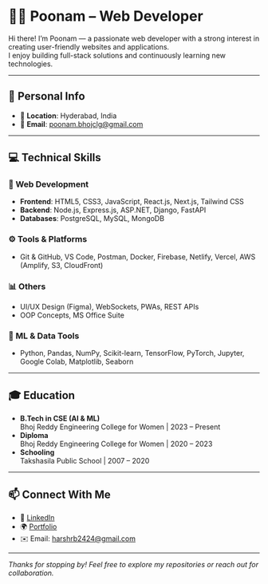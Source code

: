 # 👩‍💻 Poonam – Web Developer

Hi there! I’m Poonam — a passionate web developer with a strong interest in creating user-friendly websites and applications.  
I enjoy building full-stack solutions and continuously learning new technologies.  


---

## 📌 Personal Info

- 📍 **Location**: Hyderabad, India  
- 📧 **Email**: poonam.bhojclg@gmail.com  

---

## 💻 Technical Skills

### 🚀 Web Development
- **Frontend**: HTML5, CSS3, JavaScript, React.js, Next.js, Tailwind CSS  
- **Backend**: Node.js, Express.js, ASP.NET, Django, FastAPI  
- **Databases**: PostgreSQL, MySQL, MongoDB  

### ⚙️ Tools & Platforms
- Git & GitHub, VS Code, Postman, Docker, Firebase, Netlify, Vercel, AWS (Amplify, S3, CloudFront)

### 📊 Others
- UI/UX Design (Figma), WebSockets, PWAs, REST APIs  
- OOP Concepts, MS Office Suite  

### 🧠 ML & Data Tools
- Python, Pandas, NumPy, Scikit-learn, TensorFlow, PyTorch, Jupyter, Google Colab, Matplotlib, Seaborn  

---

## 🎓 Education

- **B.Tech in CSE (AI & ML)**  
  Bhoj Reddy Engineering College for Women | 2023 – Present  
- **Diploma**  
  Bhoj Reddy Engineering College for Women | 2020 – 2023  
- **Schooling**  
  Takshasila Public School | 2007 – 2020  

---

## 📫 Connect With Me

- 🔗 [LinkedIn](https://www.linkedin.com/in/poonam-yourprofile)  
- 🌍 [Portfolio](https://harshrb2424.github.io/profile/)  
- ✉️ Email: harshrb2424@gmail.com  

---

_Thanks for stopping by! Feel free to explore my repositories or reach out for collaboration._
